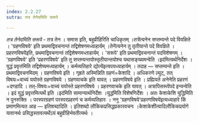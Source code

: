 ```yaml
---
index: 2.2.27
sutra: तत्र तेनेदमिति सरूपे

---
```

_तत्र तेनेदमिति सरूपे_ - तत्र तेन । समास इति, बहुव्रीहिरिति चाधिकृतम् ।तत्रे॑त्यनेन सप्तम्यन्ते पदे विवक्षिते । 'ग्रहणविषये' इति प्रथमाद्विवचनान्तं तद्विशेषणमध्याहार्यम् ।तेने॑त्यनेन तु तृतीयान्ते पदे विवक्षिते ।प्रहरणविषये॑इति, प्रथमाद्विवचनान्तं तद्विशेषणमध्ताहार्यम् । 'सरूपे' इति प्रथमाद्विवचनान्तं पदविशेषणम् । 'ग्रहणविषये' इति 'प्रहरणविषये' इति तु सप्तम्यन्तयोस्तृतीयान्तयोश्च यथासङ्ख्यमन्वेति ।इद॑मित्यर्थनिर्देशः ।युद्धं प्रवृत्त॑मिति तद्विशेष्यमध्याहार्यम् । कर्मव्यतिहारे द्योत्ये॑इत्यपयध्याहार्यम् । तदाह — सप्तम्यन्ते इति । प्रथमाद्विवचनमिदम् । ग्रहणविषये इति । गृह्रते अस्मिन्निति ग्रहणं=केशादि । अधिकरणे ल्युट्, तत् विषयः=वाच्यं ययोस्ते ग्रहणविषये । ग्रहणवाचके इति यावत् । प्रहरणविषये इति । प्रह्यियते अनेनेति प्रहरणं =दण्डादि । तत्-विषयः=वाच्यं ययोस्ते प्रहरणविषये । प्रहरणवाचके इति यावत् । अत्रापिसरूपे॑पदे इन्यन्वेति । इदं युद्धं प्रवृत्तमित्यर्थे इति ।इद॑मिति सामान्यार्थनिर्देशः ।युद्ध॑मिति विशेषणिर्देशः । अतः केशाकेशि युद्धिमिति न पुनरुक्तिः । परस्परग्रहणं परस्परप्रहरणं च कर्मव्यतिहारः । ननु 'ग्रहणविषये'प्रहरणविषये॑इत्यध्याहारे किं प्रमाणमित्यत आह — इतिशब्दादिति । इतिशब्दो लौकिकप्रसिद्धप्रकारवचनः ।केशाकेशी॑त्यादिलौकिकप्रयोगे यावानर्थः प्रसिद्धस्तावत्यर्थेऽयं बहुव्रीहिर्भवतीत्यर्थः । 